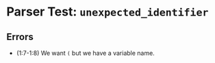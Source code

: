 # Parser Test: `unexpected_identifier`

## Errors
- (1:7-1:8) We want `(` but we have a variable name.
